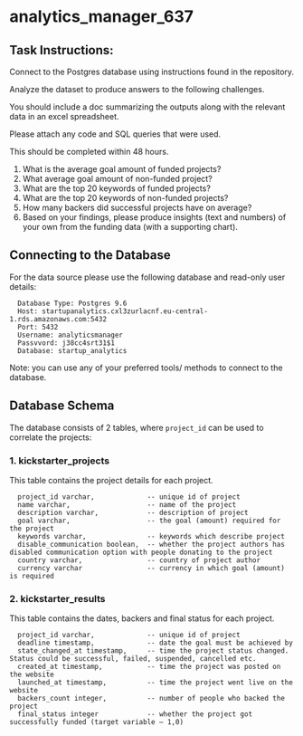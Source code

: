 # analytics_manager_637
 
## Task Instructions:

Connect to the Postgres database using instructions found in the repository.

Analyze the dataset to produce answers to the following challenges.

You should include a doc summarizing the outputs along with the relevant data in an excel spreadsheet.

Please attach any code and SQL queries that were used.

This should be completed within 48 hours.

1) What is the average goal amount of funded projects?
2) What average goal amount of non-funded project? 
3) What are the top 20 keywords of funded projects?
3) What are the top 20 keywords of non-funded projects?
4) How many backers did successful projects have on average?  
5) Based on your findings, please produce insights (text and numbers) of your own from the funding data (with a supporting chart).


## Connecting to the Database

For the data source please use the following database and read-only user details:
```
  Database Type: Postgres 9.6
  Host: startupanalytics.cxl3zurlacnf.eu-central-1.rds.amazonaws.com:5432
  Port: 5432
  Username: analyticsmanager
  Passvvord: j38cc4srt31$1
  Database: startup_analytics
```

Note: you can use any of your preferred tools/ methods to connect to the database.

## Database Schema
The database consists of 2 tables, where `project_id` can be used to correlate the projects:

### 1. kickstarter_projects
This table contains the project details for each project.
```
  project_id varchar,             -- unique id of project
  name varchar,                   -- name of the project
  description varchar,            -- description of project
  goal varchar,                   -- the goal (amount) required for the project
  keywords varchar,               -- keywords which describe project
  disable_communication boolean,  -- whether the project authors has disabled communication option with people donating to the project
  country varchar,                -- country of project author
  currency varchar                -- currency in which goal (amount) is required
```

### 2. kickstarter_results
This table contains the dates, backers and final status for each project.

```
  project_id varchar,             -- unique id of project
  deadline timestamp,             -- date the goal must be achieved by
  state_changed_at timestamp,     -- time the project status changed. Status could be successful, failed, suspended, cancelled etc.
  created_at timestamp,           -- time the project was posted on the website
  launched_at timestamp,          -- time the project went live on the website
  backers_count integer,          -- number of people who backed the project
  final_status integer            -- whether the project got successfully funded (target variable – 1,0)
```